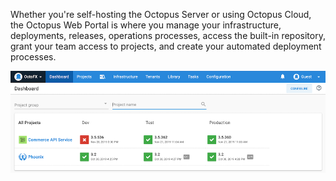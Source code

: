 Whether you're self-hosting the Octopus Server or using Octopus Cloud, the Octopus Web Portal is where you manage your infrastructure, deployments, releases, operations processes, access the built-in repository, grant your team access to projects, and create your automated deployment processes.

![Octopus Dashboard](/docs/shared-content/concepts/images/dashboard.png "width=500")
